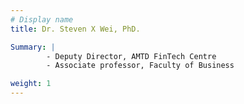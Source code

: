 ```yaml
---
# Display name
title: Dr. Steven X Wei, PhD.

Summary: | 
        - Deputy Director, AMTD FinTech Centre
        - Associate professor, Faculty of Business

weight: 1
---
```


